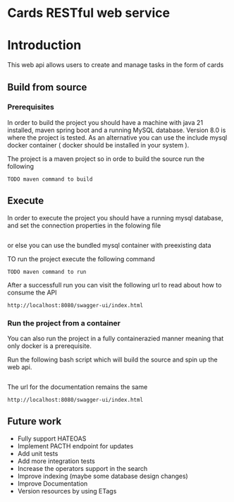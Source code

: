 # Cards RESTful web service

# Introduction
This web api allows users to create and manage tasks in the form of cards

## Build from source
### Prerequisites
In order to build the project you should have a machine with java 21 installed, maven spring boot and a running MySQL database. Version 8.0 is where the project is tested. As an alternative you can use the include mysql docker container ( docker should be installed in your system ).

The project is a maven project so in orde to build the source run the following
```
TODO maven command to build
```

## Execute
In order to execute the project you should have a running mysql database, and set the connection properties in the folowing file
```

```
or else you can use the bundled mysql container with preexisting data

TO run the project execute the following command

```
TODO maven command to run
```

After a successfull run you can visit the following url to read about how to consume the API
```
http://localhost:8080/swagger-ui/index.html
```

### Run the project from a container
You can also run the project in a fully containerazied manner meaning that only docker is a prerequisite.

Run the following bash script which will build the source and spin up the web api.
```

```
The url for the documentation remains the same 
```
http://localhost:8080/swagger-ui/index.html
```


## Future work
- Fully support HATEOAS
- Implement PACTH endpoint for updates
- Add unit tests
- Add more integration tests
- Increase the operators support in the search
- Improve indexing (maybe some database design changes)
- Improve Documentation
- Version resources by using ETags